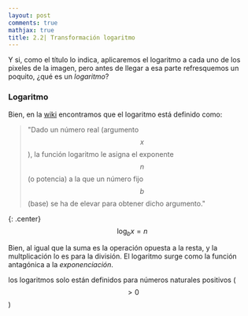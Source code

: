 ```yaml
---
layout: post
comments: true
mathjax: true
title: 2.2| Transformación logaritmo
---
```

Y si, como el título lo indica, aplicaremos el logaritmo a cada uno de los pixeles de la imagen, pero antes de llegar a esa parte refresquemos un poquito, ¿qué es un _logaritmo_?

### Logaritmo

Bien, en la [wiki](https://es.wikipedia.org/wiki/Logaritmo) encontramos que el logaritmo está definido como:
>"Dado un número real (argumento $$x$$), la función logaritmo le asigna el exponente $$n$$ (o potencia) a la que un número fijo $$b$$ (base) se ha de elevar para obtener dicho argumento."

{: .center}
$$\log_{b}x = n$$


Bien, al igual que la suma es la operación opuesta a la resta, y la multplicación lo es para la división. El logaritmo surge como la función antagónica a la _exponenciación_. 





los logaritmos solo están definidos para números naturales positivos ($$>0$$)
